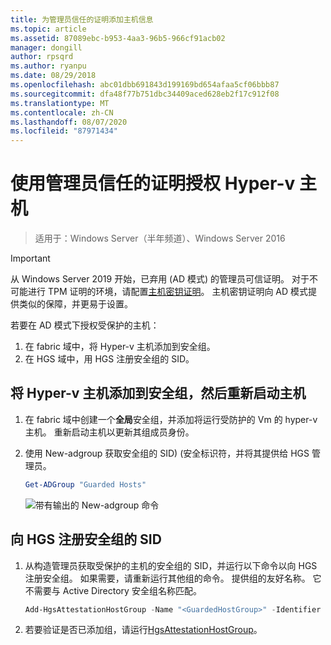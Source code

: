 ```yaml
---
title: 为管理员信任的证明添加主机信息
ms.topic: article
ms.assetid: 87089ebc-b953-4aa3-96b5-966cf91acb02
manager: dongill
author: rpsqrd
ms.author: ryanpu
ms.date: 08/29/2018
ms.openlocfilehash: abc01dbb691843d199169bd654afaa5cf06bbb87
ms.sourcegitcommit: dfa48f77b751dbc34409aced628eb2f17c912f08
ms.translationtype: MT
ms.contentlocale: zh-CN
ms.lasthandoff: 08/07/2020
ms.locfileid: "87971434"
---
```

# <a name="authorize-hyper-v-hosts-using-admin-trusted-attestation"></a>使用管理员信任的证明授权 Hyper-v 主机

> 适用于：Windows Server（半年频道）、Windows Server 2016

> [!IMPORTANT]
> 从 Windows Server 2019 开始，已弃用 (AD 模式) 的管理员可信证明。 对于不可能进行 TPM 证明的环境，请配置[主机密钥证明](guarded-fabric-initialize-hgs-key-mode.md)。 主机密钥证明向 AD 模式提供类似的保障，并更易于设置。


若要在 AD 模式下授权受保护的主机：

1. 在 fabric 域中，将 Hyper-v 主机添加到安全组。
2. 在 HGS 域中，用 HGS 注册安全组的 SID。

## <a name="add-the-hyper-v-host-to-a-security-group-and-reboot-the-host"></a>将 Hyper-v 主机添加到安全组，然后重新启动主机

1. 在 fabric 域中创建一个**全局**安全组，并添加将运行受防护的 Vm 的 hyper-v 主机。
   重新启动主机以更新其组成员身份。

2. 使用 New-adgroup 获取安全组的 SID)  (安全标识符，并将其提供给 HGS 管理员。

   ```powershell
   Get-ADGroup "Guarded Hosts"
   ```

   ![带有输出的 New-adgroup 命令](../media/Guarded-Fabric-Shielded-VM/guarded-host-get-adgroup.png)

## <a name="register-the-sid-of-the-security-group-with-hgs"></a>向 HGS 注册安全组的 SID

1. 从构造管理员获取受保护的主机的安全组的 SID，并运行以下命令以向 HGS 注册安全组。
   如果需要，请重新运行其他组的命令。
   提供组的友好名称。
   它不需要与 Active Directory 安全组名称匹配。

   ```powershell
   Add-HgsAttestationHostGroup -Name "<GuardedHostGroup>" -Identifier "<SID>"
   ```

2. 若要验证是否已添加组，请运行[HgsAttestationHostGroup](https://technet.microsoft.com/library/mt652172.aspx)。


